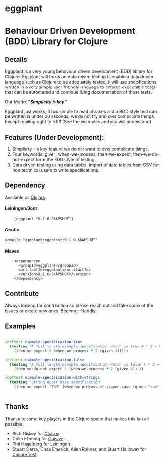 # eggplant 
# Behaviour Driven Development (BDD) Library for Clojure

## Details

Eggplant is a very young behaviour driven development (BDD) library for Clojure. Eggplant will focus on data driven testing to enable a data driven language such as Clojure to be adequately tested. It will use specifications written in a very simple user friendly language to enforce executable tests that can be automated and continue living documentation of these tests. 

Our Motto: **_"Simplicity is key"_**

Eggplant just works, it has simple to read phrases and a BDD style test can be written in under 30 seconds, we do not try and over complicate things. Except reading right to left!! (See the examples and you will understand) 


## Features (Under Development): 
1. Simplicity - a key feature we do not want to over complicate things.
2. Four keywords: given, when-we-process, then-we-expect, then-we-do-not-expect form the BDD style of testing. 
3. Data driven testing using data tables. Import of data tables from CSV for non technical users to write specifications.
 
## Dependency

Available on [Clojars](https://clojars.org/eggplant).

#### Leiningen/Boot
``` 
    [eggplant "0.1.0-SNAPSHOT"] 
```
#### Gradle  
```
compile "eggplant:eggplant:0.1.0-SNAPSHOT"
```
#### Maven  
```
    <dependency>
      <groupId>eggplant</groupId>
      <artifactId>eggplant</artifactId>
      <version>0.1.0-SNAPSHOT</version>
    </dependency>
```
 
## Contribute

Always looking for contribution so please reach out and take some of the issues or create new ones. Beginner friendly.
  
## Examples

``` clojure

(deftest example-specification-true
  (testing "A full length example specification which is true 4 * 2 = 8"
    (then-we-expect 8 (when-we-process * 2 (given 4)))))

(deftest example-specification-false
  (testing "A full length example specification which is false 4 * 2 = 6 ! False"
    (then-we-do-not-expect 6 (when-we-process * 2 (given 4)))))

(deftest example-specification-with-strings
  (testing "String upper case specification"
    (then-we-expect "TOM" (when-we-process str/upper-case (given "tom")))))
    
```

## Thanks

Thanks to some key players in the Clojure space that makes this fun all possible: 
 
- Rich Hickey for [Clojure](http://clojure.org).
- Colin Fleming for [Cursive](https://cursiveclojure.com).
- Phil Hagelberg for [Leiningen](http://leiningen.org).
- Stuart Sierra, Chas Emerick, Allen Rohner, and Stuart Halloway for [Clojure Test](https://clojure.github.io/clojure/clojure.test-api.html).

